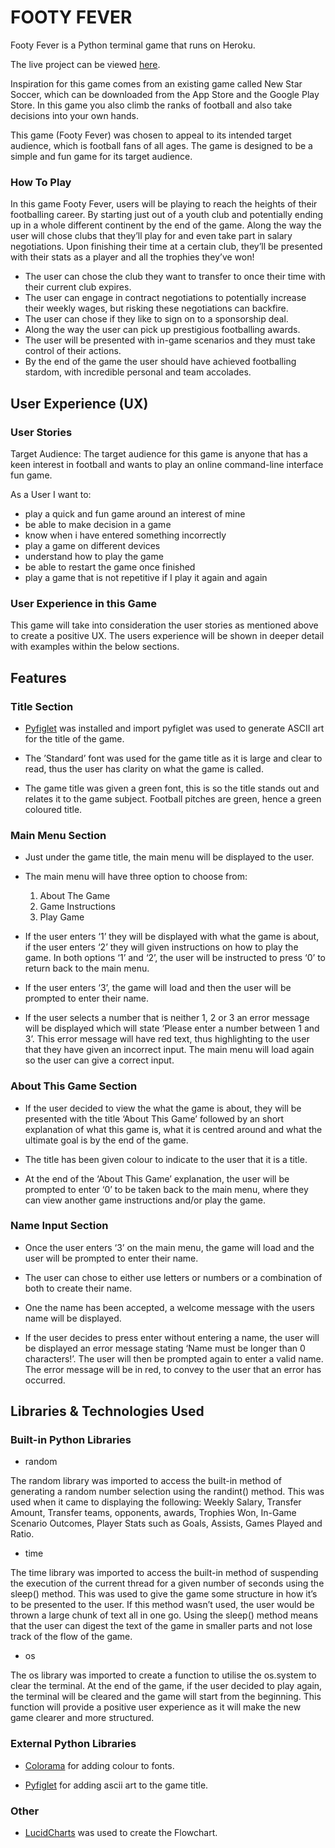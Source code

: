 # FOOTY FEVER

Footy Fever is a Python terminal game that runs on Heroku.

The live project can be viewed [here]().

Inspiration for this game comes from an existing game called New Star Soccer, which can be downloaded from the App Store and the Google Play Store. In this game you also climb the ranks of football and also take decisions into your own hands.

This game (Footy Fever) was chosen to appeal to its intended target audience, which is football fans of all ages. The game is designed to be a simple and fun game for its target audience. 

### How To Play 

In this game Footy Fever, users will be playing to reach the heights of their footballing career. By starting just out of a youth club and potentially ending up in a whole different continent by the end of the game. Along the way the user will chose clubs that they’ll play for and even take part in salary negotiations. Upon finishing their time at a certain club, they’ll be presented with their stats as a player and all the trophies they’ve won!

* The user can chose the club they want to transfer to once their time with their current club expires. 
* The user can engage in contract negotiations to potentially increase their weekly wages, but risking these negotiations can backfire. 
* The user can chose if they like to sign on to a sponsorship deal. 
* Along the way the user can pick up prestigious footballing awards. 
* The user will be presented with in-game scenarios and they must take control of their actions. 
* By the end of the game the user should have achieved footballing stardom, with incredible personal and team accolades.

## User Experience (UX)

### User Stories

Target Audience: The target audience for this game is anyone that has a keen interest in football and wants to play an online command-line interface fun game. 

As a User I want to:

* play a quick and fun game around an interest of mine
* be able to make decision in a game
* know when i have entered something incorrectly 
* play a game on different devices
* understand how to play the game
* be able to restart the game once finished 
* play a game that is not repetitive if I play it again and again 

### User Experience in this Game

This game will take into consideration the user stories as mentioned above to create a positive UX. The users experience will be shown in deeper detail with examples within the below sections. 

## Features 

### Title Section

* [Pyfiglet](https://pypi.org/project/pyfiglet/0.7/) was installed and import pyfiglet was used to generate ASCII art for the title of the game. 

* The ’Standard’ font was used for the game title as it is large and clear to read, thus the user has clarity on what the game is called. 

* The game title was given a green font, this is so the title stands out and relates it to the game subject. Football pitches are green, hence a green coloured title. 

### Main Menu Section

* Just under the game title, the main menu will be displayed to the user.

* The main menu will have three option to choose from:
    1. About The Game
	2. Game Instructions 
	3. Play Game

* If the user enters ‘1’ they will be displayed with what the game is about, if the user enters ‘2’ they will given instructions on how to play the game. In both options ‘1’ and ‘2’, the user will be instructed to press ‘0’ to return back to the main menu. 

* If the user enters ‘3’, the game will load and then the user will be prompted to enter their name. 

* If the user selects a number that is neither 1, 2 or 3 an error message will be displayed which will state ‘Please enter a number between 1 and 3’. This error message will have red text, thus highlighting to the user that they have given an incorrect input. The main menu will load again so the user can give a correct input. 

### About This Game Section

* If the user decided to view the what the game is about, they will be presented with the title ‘About This Game’ followed by an short explanation of what this game is, what it is centred around and what the ultimate goal is by the end of the game. 

* The title has been given colour to indicate to the user that it is a title. 

* At the end of the ‘About This Game’ explanation, the user will be prompted to enter ‘0’ to be taken back to the main menu, where they can view another game instructions and/or play the game. 

### Name Input Section 

* Once the user enters ‘3’ on the main menu, the game will load and the user will be prompted to enter their name. 

* The user can chose to either use letters or numbers or a combination of both to create their name. 

* One the name has been accepted, a welcome message with the users name will be displayed. 

* If the user decides to press enter without entering a name, the user will be displayed an error message stating ‘Name must be longer than 0 characters!’. The user will then be prompted again to enter a valid name. The error message will be in red, to convey to the user that an error has occurred. 

## Libraries & Technologies Used

### Built-in Python Libraries 

* random 

The random library was imported to access the built-in method of generating a random number selection using the randint() method. This was used when it came to displaying the following: Weekly Salary, Transfer Amount, Transfer teams, opponents, awards, Trophies Won, In-Game Scenario Outcomes, Player Stats such as Goals, Assists, Games Played and Ratio. 

* time

The time library was imported to access the built-in method of suspending the execution of the current thread for a given number of seconds using the sleep() method. This was used to give the game some structure in how it’s to be presented to the user. If this method wasn’t used, the user would be thrown a large chunk of text all in one go. Using the sleep() method means that the user can digest the text of the game in smaller parts and not lose track of the flow of the game. 

* os 

The os library was imported to create a function to utilise the os.system to clear the terminal. At the end of the game, if the user decided to play again, the terminal will be cleared and the game will start from the beginning. This function will provide a positive user experience as it will make the new game clearer and more structured. 

### External Python Libraries  

* [Colorama](https://pypi.org/project/colorama/) for adding colour to fonts. 

* [Pyfiglet](https://pypi.org/project/pyfiglet/0.7/) for adding ascii art to the game title. 

### Other 

* [LucidCharts](https://lucid.co/) was used to create the Flowchart.